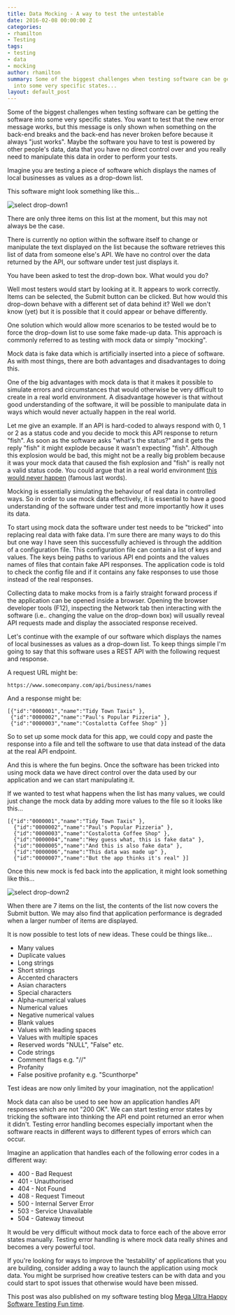 ```yaml
---
title: Data Mocking - A way to test the untestable
date: 2016-02-08 00:00:00 Z
categories:
- rhamilton
- Testing
tags:
- testing
- data
- mocking
author: rhamilton
summary: Some of the biggest challenges when testing software can be getting the software
  into some very specific states...
layout: default_post
---
```


Some of the biggest challenges when testing software can be getting the software into some very specific states. You want to test that the new error message works, but this message is only shown when something on the back-end breaks and the back-end has never broken before because it always "just works". Maybe the software you have to test is powered by other people's data, data that you have no direct control over and you really need to manipulate this data in order to perform your tests.

Imagine you are testing a piece of software which displays the names of local businesses as values as a drop-down list.

This software might look something like this...

<img src="{{ site.baseurl }}/rhamilton/assets/select1.png" alt="select drop-down1" title="select drop-down1"/>

There are only three items on this list at the moment, but this may not always be the case.

There is currently no option within the software itself to change or manipulate the text displayed on the list because the software retrieves this list of data from someone else's API. We have no control over the data returned by the API, our software under test just displays it.

You have been asked to test the drop-down box. What would you do?

Well most testers would start by looking at it. It appears to work correctly. Items can be selected, the Submit button can be clicked. But how would this drop-down behave with a different set of data behind it? Well we don't know (yet) but it is possible that it could appear or behave differently.

One solution which would allow more scenarios to be tested would be to force the drop-down list to use some fake made-up data. This approach is commonly referred to as testing with mock data or simply "mocking".

Mock data is fake data which is artificially inserted into a piece of software. As with most things, there are both advantages and disadvantages to doing this.

One of the big advantages with mock data is that it makes it possible to simulate errors and circumstances that would otherwise be very difficult to create in a real world environment. A disadvantage however is that without good understanding of the software, it will be possible to manipulate data in ways which would never actually happen in the real world.

Let me give an example. If an API is hard-coded to always respond with 0, 1 or 2 as a status code and you decide to mock this API response to return "fish". As soon as the software asks "what's the status?" and it gets the reply "fish" it might explode because it wasn't expecting "fish". Although this explosion would be bad, this might not be a really big problem because it was your mock data that caused the fish explosion and "fish" is really not a valid status code. You could argue that in a real world environment [this would never happen](http://www.rense.com/general81/dw.htm) (famous last words).

Mocking is essentially simulating the behaviour of real data in controlled ways. So in order to use mock data effectively, it is essential to have a good understanding of the software under test and more importantly how it uses its data.

To start using mock data the software under test needs to be "tricked" into replacing real data with fake data. I'm sure there are many ways to do this but one way I have seen this successfully achieved is through the addition of a configuration file. This configuration file can contain a list of keys and values. The keys being paths to various API end points and the values names of files that contain fake API responses. The application code is told to check the config file and if it contains any fake responses to use those instead of the real responses.

Collecting data to make mocks from is a fairly straight forward process if the application can be opened inside a browser. Opening the browser developer tools (F12), inspecting the Network tab then interacting with the software (i.e.. changing the value on the drop-down box) will usually reveal API requests made and display the associated response received.

Let's continue with the example of our software which displays the names of local businesses as values as a drop-down list. To keep things simple I'm going to say that this software uses a REST API with the following request and response.

A request URL might be:

    https://www.somecompany.com/api/business/names

And a response might be:

    [{"id":"0000001","name":"Tidy Town Taxis" },
     {"id":"0000002","name":"Paul's Popular Pizzeria" },
     {"id":"0000003","name":"Costalotta Coffee Shop" }]


So to set up some mock data for this app, we could copy and paste the response into a file and tell the software to use that data instead of the data at the real API endpoint.

And this is where the fun begins. Once the software has been tricked into using mock data we have direct control over the data used by our application and we can start manipulating it.

If we wanted to test what happens when the list has many values, we could just change the mock data by adding more values to the file so it looks like this...

    [{"id":"0000001","name":"Tidy Town Taxis" },
      {"id":"0000002","name":"Paul's Popular Pizzeria" },
      {"id":"0000003","name":"Costalotta Coffee Shop" },
      {"id":"0000004","name":"Hey guess what, this is fake data" },
      {"id":"0000005","name":"And this is also fake data" },
      {"id":"0000006","name":"This data was made up" },
      {"id":"0000007","name":"But the app thinks it's real" }]

Once this new mock is fed back into the application, it might look something like this...

<img src="{{ site.baseurl }}/rhamilton/assets/select2.png" alt="select drop-down2" title="select drop-down2"/>

When there are 7 items on the list, the contents of the list now covers the Submit button. We may also find that application performance is degraded when a larger number of items are displayed.

It is now possible to test lots of new ideas. These could be things like...

 + Many values
 + Duplicate values
 + Long strings
 + Short strings
 + Accented characters
 + Asian characters
 + Special characters
 + Alpha-numerical values
 + Numerical values
 + Negative numerical values
 + Blank values
 + Values with leading spaces
 + Values with multiple spaces
 + Reserved words "NULL", "False" etc.
 + Code strings
 + Comment flags e.g. "//"
 + Profanity
 + False positive profanity e.g. "Scunthorpe"

Test ideas are now only limited by your imagination, not the application!

Mock data can also be used to see how an application handles API responses which are not "200 OK". We can start testing error states by tricking the software into thinking the API end point returned an error when it didn't. Testing error handling becomes especially important when the software reacts in different ways to different types of errors which can occur.

Imagine an application that handles each of the following error codes in a different way:

 + 400 - Bad Request
 + 401 - Unauthorised
 + 404 - Not Found
 + 408 - Request Timeout
 + 500 - Internal Server Error
 + 503 - Service Unavailable
 + 504 - Gateway timeout

It would be very difficult without mock data to force each of the above error states manually. Testing error handling is where mock data really shines and becomes a very powerful tool.

If you're looking for ways to improve the 'testability' of applications that you are building, consider adding a way to launch the application using mock data. You might be surprised how creative testers can be with data and you could start to spot issues that otherwise would have been missed.

This post was also published on my software testing blog [Mega Ultra Happy Software Testing Fun time](http://testingfuntime.blogspot.co.uk/).
